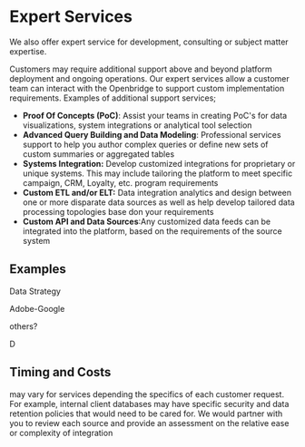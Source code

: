 # Expert Services
We also offer expert service for development, consulting or subject matter expertise.

Customers may require additional support above and beyond platform deployment and ongoing operations.  Our expert services allow a customer team can interact with the Openbridge to support custom implementation requirements.  Examples of additional support services;

* **Proof Of Concepts (PoC)**: Assist your teams in creating PoC's for data visualizations, system integrations or analytical tool selection
* **Advanced Query Building and Data Modeling**: Professional services support to help you author complex queries or define new sets of custom summaries or aggregated tables
* **Systems Integration:** Develop customized integrations for proprietary or unique systems.
This may include tailoring the platform to meet specific campaign, CRM, Loyalty, etc. program requirements
* **Custom ETL and/or ELT:** Data integration analytics and design between one or more disparate data sources as well as help develop tailored data processing topologies base don your requirements
* **Custom API and Data Sources**:Any customized data feeds can be integrated into the platform, based on the requirements of the source system

## Examples

Data Strategy

Adobe-Google

others?

D

## Timing and Costs
may vary for services depending the specifics of each customer request. For example, internal client databases may have specific security and data retention policies that would need to be cared for. We would partner with you to review each source and provide an assessment on the relative ease or complexity of integration
